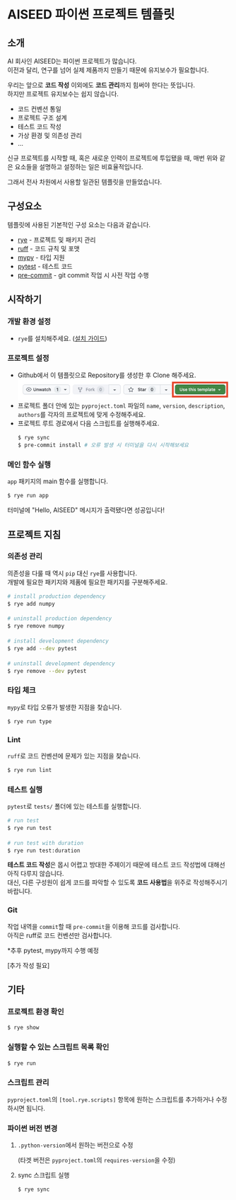 # AISEED 파이썬 프로젝트 템플릿

## 소개

AI 회사인 AISEED는 파이썬 프로젝트가 많습니다.  
이전과 달리, 연구를 넘어 실제 제품까지 만들기 때문에 유지보수가 필요합니다.

우리는 앞으로 **코드 작성** 이외에도 **코드 관리**까지 힘써야 한다는 뜻입니다.  
하지만 프로젝트 유지보수는 쉽지 않습니다.

- 코드 컨벤션 통일
- 프로젝트 구조 설계
- 테스트 코드 작성
- 가상 환경 및 의존성 관리
- ...

신규 프로젝트를 시작할 때, 혹은 새로운 인력이 프로젝트에 투입됐을 때, 매번 위와 같은 요소들을 설명하고 설정하는 일은 비효율적입니다.

그래서 전사 차원에서 사용할 일관된 템플릿을 만들었습니다.

## 구성요소

템플릿에 사용된 기본적인 구성 요소는 다음과 같습니다.

- [rye](https://rye.astral.sh/guide/) - 프로젝트 및 패키지 관리
- [ruff](https://docs.astral.sh/ruff/) - 코드 규칙 및 포맷
- [mypy](https://mypy.readthedocs.io/en/stable/) - 타입 지원
- [pytest](https://docs.pytest.org/) - 테스트 코드
- [pre-commit](https://pre-commit.com/) - git commit 작업 시 사전 작업 수행

## 시작하기

### 개발 환경 설정

- `rye`를 설치해주세요. ([설치 가이드](https://rye.astral.sh/guide/installation/))

### 프로젝트 설정

- Github에서 이 템플릿으로 Repository를 생성한 후 Clone 해주세요.
  ![Github Repository's Use this template](./assets/use-this-template.jpeg)
- 프로젝트 폴더 안에 있는 `pyproject.toml` 파일의 `name`, `version`, `description`, `authors`를 각자의 프로젝트에 맞게 수정해주세요.
- 프로젝트 루트 경로에서 다음 스크립트를 실행해주세요.
  ```bash
  $ rye sync
  $ pre-commit install # 오류 발생 시 터미널을 다시 시작해보세요
  ```

### 메인 함수 실행

`app` 패키지의 main 함수를 실행합니다.

```bash
$ rye run app
```

터미널에 "Hello, AISEED" 메시지가 출력됐다면 성공입니다!

## 프로젝트 지침

### 의존성 관리

의존성을 다룰 때 역시 `pip` 대신 `rye`를 사용합니다.  
개발에 필요한 패키지와 제품에 필요한 패키지를 구분해주세요.

```bash
# install production dependency
$ rye add numpy

# uninstall production dependency
$ rye remove numpy

# install development dependency
$ rye add --dev pytest

# uninstall development dependency
$ rye remove --dev pytest
```

### 타입 체크

`mypy`로 타입 오류가 발생한 지점을 찾습니다.

```bash
$ rye run type
```

### Lint

`ruff`로 코드 컨벤션에 문제가 있는 지점을 찾습니다.

```bash
$ rye run lint
```

### 테스트 실행

`pytest`로 `tests/` 폴더에 있는 테스트를 실행합니다.

```bash
# run test
$ rye run test

# run test with duration
$ rye run test:duration
```

**테스트 코드 작성**은 몹시 어렵고 방대한 주제이기 때문에 테스트 코드 작성법에 대해선 아직 다루지 않습니다.  
대신, 다른 구성원이 쉽게 코드를 파악할 수 있도록 **코드 사용법**을 위주로 작성해주시기 바랍니다.

### Git

작업 내역을 `commit`할 때 `pre-commit`을 이용해 코드를 검사합니다.  
아직은 ruff로 코드 컨벤션만 검사합니다.

\*추후 pytest, mypy까지 수행 예정

[추가 작성 필요]

## 기타

### 프로젝트 환경 확인

```bash
$ rye show
```

### 실행할 수 있는 스크립트 목록 확인

```bash
$ rye run
```

### 스크립트 관리

`pyproject.toml`의 `[tool.rye.scripts]` 항목에 원하는 스크립트를 추가하거나 수정하시면 됩니다.

### 파이썬 버전 변경

1. `.python-version`에서 원하는 버전으로 수정

   (타겟 버전은 `pyproject.toml`의 `requires-version`을 수정)

2. sync 스크립트 실행

   ```bash
   $ rye sync
   ```
